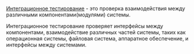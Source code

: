 [Интеграционное тестирование](<../Уровни тестирования/3-Интеграционное тестирование.md>) - это проверка взаимодействия между различными компонентами(модулями) системы.

Интеграционное тестирование проверяет интерфейсы между компонентами, взаимодействие различных частей системы,
таких как операционная системы, файловая система, аппаратное обеспечение, и интерфейсы между системами.
